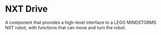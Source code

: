 # NXT Drive

A component that provides a high-level interface to a LEGO MINDSTORMS NXT robot, with functions that can move and turn the robot.
